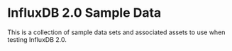 # InfluxDB 2.0 Sample Data

This is a collection of sample data sets and associated assets to use when testing InfluxDB 2.0.
